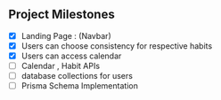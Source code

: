 ## Project Milestones

- [x] Landing Page : (Navbar)
- [x] Users can choose consistency for respective habits
- [x] Users can access calendar
- [ ] Calendar , Habit APIs
- [ ] database collections for users
- [ ] Prisma Schema Implementation
